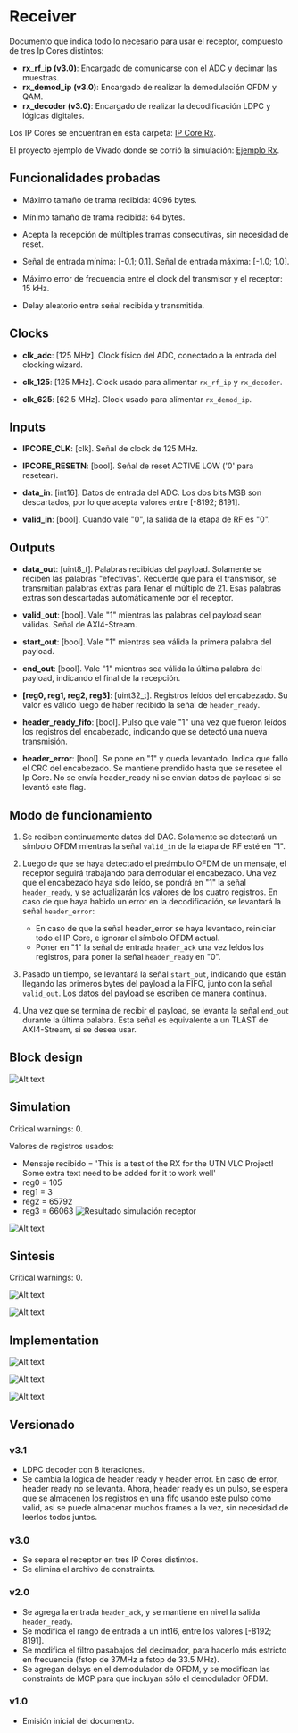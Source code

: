 # Receiver

Documento que indica todo lo necesario para usar el receptor, compuesto de tres Ip Cores distintos:

* **rx_rf_ip (v3.0)**: Encargado de comunicarse con el ADC y decimar las muestras.
* **rx_demod_ip (v3.0)**: Encargado de realizar la demodulación OFDM y QAM.
* **rx_decoder (v3.0)**: Encargado de realizar la decodificación LDPC y lógicas digitales.

Los IP Cores se encuentran en esta carpeta: [IP Core Rx](https://github.com/vlc-utn/dc-ofdm/tree/main/Docs/ip_cores).

El proyecto ejemplo de Vivado donde se corrió la simulación: [Ejemplo Rx](https://github.com/vlc-utn/dc-ofdm/tree/main/vivado/red_pitaya_rx).

## Funcionalidades probadas

* Máximo tamaño de trama recibida: 4096 bytes.

* Mínimo tamaño de trama recibida: 64 bytes.

* Acepta la recepción de múltiples tramas consecutivas, sin necesidad de reset.

* Señal de entrada mínima: [-0.1; 0.1]. Señal de entrada máxima: [-1.0; 1.0].

* Máximo error de frecuencia entre el clock del transmisor y el receptor: 15 kHz.

* Delay aleatorio entre señal recibida y transmitida.

## Clocks

* **clk_adc**: [125 MHz]. Clock físico del ADC, conectado a la entrada del clocking wizard.

* **clk_125**: [125 MHz]. Clock usado para alimentar `rx_rf_ip` y `rx_decoder`.

* **clk_625**: [62.5 MHz]. Clock usado para alimentar `rx_demod_ip`.

## Inputs

* **IPCORE_CLK**: [clk]. Señal de clock de 125 MHz.

* **IPCORE_RESETN**: [bool]. Señal de reset ACTIVE LOW ('0' para resetear).

* **data_in**: [int16]. Datos de entrada del ADC. Los dos bits MSB son descartados, por lo que acepta valores entre [-8192; 8191].

* **valid_in**: [bool]. Cuando vale "0", la salida de la etapa de RF es "0".

## Outputs

* **data_out**: [uint8_t]. Palabras recibidas del payload. Solamente se reciben las palabras "efectivas". Recuerde que para el transmisor, se transmitían palabras extras para llenar el múltiplo de 21. Esas palabras extras son descartadas automáticamente por el receptor.

* **valid_out**: [bool]. Vale "1" mientras las palabras del payload sean válidas. Señal de AXI4-Stream.

* **start_out**: [bool]. Vale "1" mientras sea válida la primera palabra del payload.

* **end_out**: [bool]. Vale "1" mientras sea válida la última palabra del payload, indicando el final de la recepción.

* **[reg0, reg1, reg2, reg3]**: [uint32_t]. Registros leídos del encabezado. Su valor es válido luego de haber recibido la señal de `header_ready`.

* **header_ready_fifo**: [bool]. Pulso que vale "1" una vez que fueron leídos los registros del encabezado, indicando que se detectó una nueva transmisión.

* **header_error**: [bool]. Se pone en "1"  y queda levantado. Indica que falló el CRC del encabezado. Se mantiene prendido hasta que se resetee el Ip Core. No se envía header_ready ni se envian datos de payload si se levantó este flag.

## Modo de funcionamiento

1. Se reciben continuamente datos del DAC. Solamente se detectará un símbolo OFDM mientras la señal `valid_in` de la etapa de RF esté en "1".

2. Luego de que se haya detectado el preámbulo OFDM de un mensaje, el receptor seguirá trabajando para demodular el encabezado. Una vez que el encabezado haya sido leído, se pondrá en "1" la señal `header_ready`, y se actualizarán los valores de los cuatro registros. En caso de que haya habido un error en la decodificación, se levantará la señal `header_error`:

    * En caso de que la señal header_error se haya levantado, reiniciar todo el IP Core, e ignorar el símbolo OFDM actual.
    * Poner en "1" la señal de entrada `header_ack` una vez leídos los registros, para poner la señal `header_ready` en "0".

3. Pasado un tiempo, se levantará la señal `start_out`, indicando que están llegando las primeros bytes del payload a la FIFO, junto con la señal `valid_out`. Los datos del payload se escriben de manera continua.

4. Una vez que se termina de recibir el payload, se levanta la señal `end_out` durante la última palabra. Esta señal es equivalente a un TLAST de AXI4-Stream, si se desea usar.

## Block design

![Alt text](images/rx_block_design.png)

## Simulation

Critical warnings: 0.

Valores de registros usados:

* Mensaje recibido = 'This is a test of the RX for the UTN VLC Project! Some extra text need to be added for it to work well'
* reg0 = 105
* reg1 = 3
* reg2 = 65792
* reg3 = 66063
![Resultado simulación receptor](images/rx_simulation.png)

![Alt text](images/rx_plot.png)

## Sintesis

Critical warnings: 0.

![Alt text](images/rx_sintesis_utilization.png)

![Alt text](images/rx_sintesis_timing.png)

## Implementation

![Alt text](images/rx_implementation_utilization.png)

![Alt text](images/rx_implementation_timing.png)

![Alt text](images/rx_route.png)

## Versionado

### v3.1

* LDPC decoder con 8 iteraciones.
* Se cambia la lógica de header ready y header error. En caso de error, header ready no se levanta. Ahora, header ready es un pulso, se espera que se almacenen los registros en una fifo usando este pulso como valid, asi se puede almacenar muchos frames a la vez, sin necesidad de leerlos todos juntos.

### v3.0

* Se separa el receptor en tres IP Cores distintos.
* Se elimina el archivo de constraints.

### v2.0

* Se agrega la entrada `header_ack`, y se mantiene en nivel la salida `header_ready`.
* Se modifica el rango de entrada a un int16, entre los valores [-8192; 8191].
* Se modifica el filtro pasabajos del decimador, para hacerlo más estricto en frecuencia (fstop de 37MHz a fstop de 33.5 MHz).
* Se agregan delays en el demodulador de OFDM, y se modifican las constraints de MCP para que incluyan sólo el demodulador OFDM.

### v1.0

* Emisión inicial del documento.
